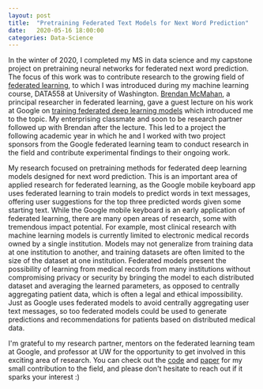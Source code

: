 ```yaml
---
layout: post
title:  "Pretraining Federated Text Models for Next Word Prediction"
date:   2020-05-16 18:00:00
categories: Data-Science
---
```


In the winter of 2020, I completed my MS in data science and my capstone project on pretraining neural networks for federated next word prediction.  The focus of this work was to contribute research to the growing field of [federated learning](https://ai.googleblog.com/2017/04/federated-learning-collaborative.html), to which I was introduced during my machine learning course, DATA558 at University of Washington.  [Brendan McMahan](https://research.google/people/author35837/), a principal researcher in federated learning, gave a guest lecture on his work at Google on [training federated deep learning models](https://arxiv.org/abs/1602.05629) which introduced me to the topic.  My enterprising classmate and soon to be research partner followed up with Brendan after the lecture.  This led to a project the following academic year in which he and I worked with two project sponsors from the Google federated learning team to conduct research in the field and contribute experimental findings to their ongoing work.

My research focused on pretraining methods for federated deep learning models designed for next word prediction.  This is an important area of applied research for federated learning, as the Google mobile keyboard app uses federated learning to train models to predict words in text messages, offering user suggestions for the top three predicted words given some starting text.  While the Google mobile keyboard is an early application of federated learning, there are many open areas of research, some with tremendous impact potential.  For example, most clinical research with machine learning models is currently limited to electronic medical records owned by a single institution.  Models may not generalize from training data at one institution to another, and training datasets are often limited to the size of the dataset at one institution.  Federated models present the possibility of learning from medical records from many institutions without compromising privacy or security by bringing the model to each distributed dataset and averaging the learned parameters, as opposed to centrally aggregating patient data, which is often a legal and ethical impossibility. Just as Google uses federated models to avoid centrally aggregating user text messages, so too federated models could be used to generate predictions and recommendations for patients based on distributed medical data.

I'm grateful to my research partner, mentors on the federated learning team at Google, and professor at UW for the opportunity to get involved in this exciting area of research.  You can check out the [code](https://github.com/federated-learning-experiments/fl-text-models) and [paper](https://arxiv.org/abs/2005.04828) for my small contribution to the field, and please don't hesitate to reach out if it sparks your interest :)
